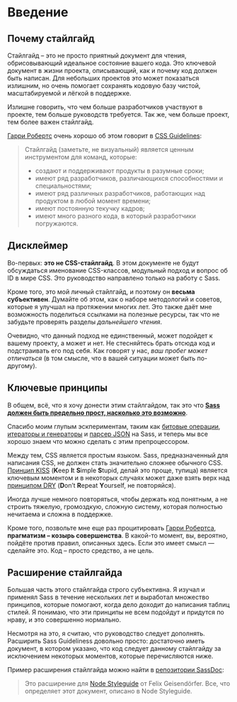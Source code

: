 
# Введение

## Почему стайлгайд

Стайлгайд – это не просто приятный документ для чтения, обрисовывающий идеальное состояние вашего кода. Это ключевой документ в жизни проекта, описывающий, как и почему код должен быть написан. Для небольших проектов это может показаться излишним, но очень помогает сохранять кодовую базу чистой, масштабируемой и лёгкой в поддержке.

Излишне говорить, что чем больше разработчиков участвуют в проекте, тем больше руководств требуется. Так же, чем больше проект, тем более важен стайлгайд.

[Гарри Робертс](http://csswizardry.com) очень хорошо об этом говорит в [CSS Guidelines](http://cssguidelin.es/#the-importance-of-a-styleguide):

<blockquote>
  <p>Стайлгайд (заметьте, не визуальный) является ценным инструментом для команд, которые:</p>
  <ul>
    <li>создают и поддерживают продукты в разумные сроки;</li>
    <li>имеют ряд разработчиков, различающихся способностями и специальностями;</li>
    <li>имеют ряд различных разработчиков, работающих над продуктом в любой момент времени;</li>
    <li>имеют постоянную текучку кадров;</li>
    <li>имеют много разного кода, в который разработчики погружаются.</li>
  </ul>
</blockquote>

## Дисклеймер

Во-первых: **это не CSS-стайлгайд**. В этом документе не будут обсуждаться именование CSS-классов, модульный подход и вопрос об ID в мире CSS. Это руководство направлено только на работу с Sass.

Кроме того, это мой личный стайлгайд, и поэтому он **весьма субъективен**. Думайте об этом, как о наборе методологий и советов, которые я улучшал на протяжении многих лет. Это также даёт мне возможность поделиться ссылками на полезные ресурсы, так что не забудьте проверять разделы *дальнейшего чтения*.

Очевидно, что данный подход не единственный, может подойдет к вашему проекту, а может и нет. Не стесняйтесь брать отсюда код и подстраивать его под себя. Как говорят у нас, *ваш пробег может отличаться* (в том смысле, что в вашей ситуации может быть по-другому).

## Ключевые принципы

В общем, всё, что я хочу донести этим стайлгайдом, так это что **[Sass должен быть предельно прост, насколько это возможно](http://www.sitepoint.com/keep-sass-simple/)**.

Спасибо моим глупым эскпериментам, таким как [битовые операции](https://github.com/HugoGiraudel/SassyBitwise), [итераторы и генераторы](https://github.com/HugoGiraudel/SassyIteratorsGenerators) и [парсер JSON](https://github.com/HugoGiraudel/SassyJSON) на Sass, и теперь мы все хорошо знаем что можно сделать с этим препроцессором.

Между тем, CSS является простым языком. Sass, предназначенный для написания CSS, не должен стать значительно сложнее обычного CSS. [Принцип KISS](https://ru.wikipedia.org/wiki/KISS_(принцип)) (**K**eep **I**t **S**imple **S**tupid, делай это проще, тупица) является ключевым моментом и в некоторых случаях может даже взять верх над [принципом DRY](https://ru.wikipedia.org/wiki/Don%27t_repeat_yourself) (**D**on’t **R**epeat **Y**ourself, не повторяйся).

Иногда лучше немного повторяться, чтобы держать код понятным, а не строить тяжелую, громоздкую, сложную систему, которая полностью нечитаема и сложна в поддержке.

Кроме того, позвольте мне еще раз процитировать [Гарри Робертса](https://csswizardry.com), **прагматизм – козырь совершенства**. В какой-то момент, вы, вероятно, пойдёте против правил, описанных здесь. Если это имеет смысл — сделайте это. Код – просто средство, а не цель.

## Расширение стайлгайда

Большая часть этого стайлгайда строго субъективна. Я изучал и применял Sass в течение нескольких лет и выработал множество принципов, которые помогают, когда дело доходит до написания таблиц стилей. Я понимаю, что эти принципы не всем подойдут и придутся по нраву, и это совершенно нормально.

Несмотря на это, я считаю, что руководство следует дополнять. Расширить Sass Guideliness довольно просто: достаточно иметь документ, в котором указано, что код следует данному стайлгайду за исключением некоторых моментов, которые перечисляются ниже.

Пример расширения стайлгайда можно найти в [репозитории SassDoc](https://github.com/SassDoc/sassdoc/blob/master/GUIDELINES.md):

> Это расширение для [Node Styleguide](https://github.com/felixge/node-style-guide) от Felix Geisendörfer. Все, что определяет этот документ, описано в Node Styleguide.
